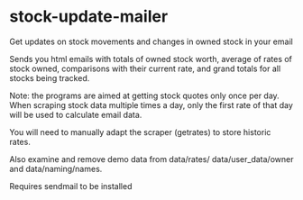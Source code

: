 # stock-update-mailer
Get updates on stock movements and changes in owned stock in your email

Sends you html emails with totals of owned stock worth, average of rates of stock owned,
comparisons with their current rate, and grand totals for all stocks being tracked.

Note: the programs are aimed at getting stock quotes only once per day. When scraping stock
data multiple times a day, only the first rate of that day will be used to calculate email data.

You will need to manually adapt the scraper (getrates) to store historic rates.

Also examine and remove demo data from data/rates/ data/user_data/owner and data/naming/names.

Requires sendmail to be installed
